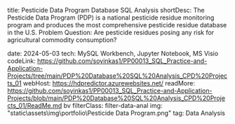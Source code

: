 title: Pesticide Data Program Database SQL Analysis 
shortDesc: The Pesticide Data Program (PDP) is a national pesticide residue monitoring program and produces the most comprehensive pesticide residue database in the U.S. 
Problem Question: Are pesticide residues posing any risk for agricultural commodity consumption?

date: 2024-05-03
tech: MySQL Workbench, Jupyter Notebook, MS Visio
codeLink: https://github.com/soyinkas1/PP00013_SQL_Practice-and-Application-Projects/tree/main/PDP%20Database%20SQL%20Analysis_CPD%20Projects_01
webHost: https://hdpredictor.azurewebsites.net/
readMore: https://github.com/soyinkas1/PP00013_SQL_Practice-and-Application-Projects/blob/main/PDP%20Database%20SQL%20Analysis_CPD%20Projects_01/ReadMe.md bv 
filterClass: filter-data-anal
img: "static\\assets\\img\\portfolio\\Pesticide Data Program.png"
tag: Data Analysis
